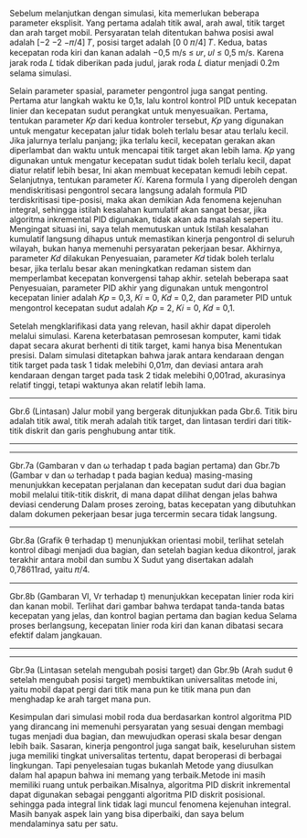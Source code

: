 Sebelum melanjutkan dengan simulasi, kita memerlukan beberapa parameter eksplisit. Yang pertama adalah titik awal, arah awal, titik target dan arah target mobil. 
Persyaratan telah ditentukan bahwa posisi awal adalah [−2 −2 −𝜋/4]
𝑇, posisi target adalah [0 0 𝜋/4]
𝑇. Kedua, batas kecepatan roda kiri dan kanan adalah −0,5 m/s ≤
𝜐𝑟, 𝜐𝑙 ≤ 0,5 m/s. Karena jarak roda 𝐿 tidak diberikan pada judul, jarak roda 𝐿 diatur menjadi 0.2m selama simulasi.

Selain parameter spasial, parameter pengontrol juga sangat penting. Pertama atur langkah waktu ke 0,1𝑠, lalu kontrol kontrol PID untuk kecepatan linier dan kecepatan sudut
perangkat untuk menyesuaikan. Pertama, tentukan parameter 𝐾𝑝 dari kedua kontroler tersebut, 𝐾𝑝 yang digunakan untuk mengatur kecepatan jalur tidak boleh terlalu besar atau terlalu kecil.
Jika jalurnya terlalu panjang; jika terlalu kecil, kecepatan gerakan akan diperlambat dan waktu untuk mencapai titik target akan lebih lama. 𝐾𝑝 yang digunakan untuk mengatur kecepatan sudut tidak boleh terlalu kecil, dapat diatur relatif lebih besar,
Ini akan membuat kecepatan kemudi lebih cepat. Selanjutnya, tentukan parameter 𝐾𝑖. Karena formula I yang diperoleh dengan mendiskritisasi pengontrol secara langsung adalah formula PID terdiskritisasi tipe-posisi, maka akan demikian
Ada fenomena kejenuhan integral, sehingga istilah kesalahan kumulatif akan sangat besar, jika algoritma inkremental PID digunakan, tidak akan ada masalah seperti itu. Mengingat situasi ini, saya telah memutuskan untuk
Istilah kesalahan kumulatif langsung dihapus untuk memastikan kinerja pengontrol di seluruh wilayah, bukan hanya memenuhi persyaratan pekerjaan besar. Akhirnya, parameter 𝐾𝑑 dilakukan
Penyesuaian, parameter 𝐾𝑑 tidak boleh terlalu besar, jika terlalu besar akan meningkatkan redaman sistem dan memperlambat kecepatan konvergensi tahap akhir. setelah beberapa saat
Penyesuaian, parameter PID akhir yang digunakan untuk mengontrol kecepatan linier adalah 𝐾𝑝 = 0,3, 𝐾𝑖 = 0, 𝐾𝑑 = 0,2, dan parameter PID untuk mengontrol kecepatan sudut adalah 𝐾𝑝 = 2, 𝐾𝑖 = 0, 𝐾𝑑 =
0,1.

Setelah mengklarifikasi data yang relevan, hasil akhir dapat diperoleh melalui simulasi. Karena keterbatasan pemrosesan komputer, kami tidak dapat secara akurat berhenti di titik target, kami hanya bisa
Menentukan presisi. Dalam simulasi ditetapkan bahwa jarak antara kendaraan dengan titik target pada task 1 tidak melebihi 0,01𝑚, dan deviasi antara arah kendaraan dengan target pada task 2 tidak melebihi
0,001rad, akurasinya relatif tinggi, tetapi waktunya akan relatif lebih lama.

************
Gbr.6 (Lintasan) Jalur mobil yang bergerak ditunjukkan pada Gbr.6. Titik biru adalah titik awal, titik merah adalah titik target, dan lintasan terdiri dari titik-titik diskrit dan garis penghubung antar titik.

************
************
Gbr.7a (Gambaran v dan ω terhadap t pada bagian pertama) dan Gbr.7b (Gambar v dan ω terhadap t pada bagian kedua) masing-masing menunjukkan kecepatan perjalanan dan kecepatan sudut dari dua bagian mobil melalui titik-titik diskrit, di mana dapat dilihat dengan jelas bahwa deviasi cenderung
Dalam proses zeroing, batas kecepatan yang dibutuhkan dalam dokumen pekerjaan besar juga tercermin secara tidak langsung.

************
Gbr.8a (Grafik θ terhadap t)  menunjukkan orientasi mobil, terlihat setelah kontrol dibagi menjadi dua bagian, dan setelah bagian kedua dikontrol, jarak terakhir antara mobil dan sumbu X
Sudut yang disertakan adalah 0,78611rad, yaitu 𝜋/4.

************
Gbr.8b (Gambaran Vl, Vr terhadap t) menunjukkan kecepatan linier roda kiri dan kanan mobil. Terlihat dari gambar bahwa terdapat tanda-tanda batas kecepatan yang jelas, dan kontrol bagian pertama dan bagian kedua
Selama proses berlangsung, kecepatan linier roda kiri dan kanan dibatasi secara efektif dalam jangkauan.

************
************
Gbr.9a (Lintasan setelah mengubah posisi target) dan Gbr.9b (Arah sudut θ setelah mengubah posisi target) membuktikan universalitas metode ini, yaitu mobil dapat pergi dari titik mana pun ke titik mana pun dan menghadap ke arah target mana pun.

Kesimpulan dari simulasi mobil roda dua berdasarkan kontrol algoritma PID yang dirancang ini memenuhi persyaratan yang sesuai dengan membagi tugas menjadi dua bagian, dan mewujudkan operasi skala besar dengan lebih baik. Sasaran, kinerja pengontrol juga sangat baik, keseluruhan sistem juga memiliki tingkat universalitas tertentu, dapat beroperasi di berbagai lingkungan. Tapi penyelesaian tugas bukanlah
Metode yang diusulkan dalam hal apapun bahwa ini memang yang terbaik.Metode ini masih memiliki ruang untuk perbaikan.Misalnya, algoritma PID diskrit inkremental dapat digunakan sebagai pengganti algoritma PID diskrit posisional.
sehingga pada integral link tidak lagi muncul fenomena kejenuhan integral. Masih banyak aspek lain yang bisa diperbaiki, dan saya belum mendalaminya satu per satu.
